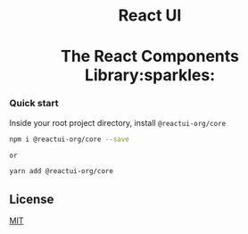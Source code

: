 <b><h1 align="center">React UI</h1></b>

<h1 align="center">The React Components Library:sparkles:</h1>

### Quick start

Inside your root project directory, install `@reactui-org/core`

```sh
npm i @reactui-org/core --save

or

yarn add @reactui-org/core
```

## License

[MIT](https://choosealicense.com/licenses/mit/)
